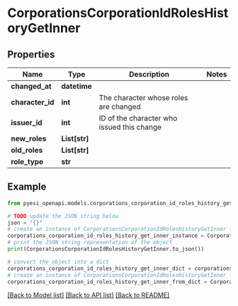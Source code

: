 # CorporationsCorporationIdRolesHistoryGetInner


## Properties

Name | Type | Description | Notes
------------ | ------------- | ------------- | -------------
**changed_at** | **datetime** |  | 
**character_id** | **int** | The character whose roles are changed | 
**issuer_id** | **int** | ID of the character who issued this change | 
**new_roles** | **List[str]** |  | 
**old_roles** | **List[str]** |  | 
**role_type** | **str** |  | 

## Example

```python
from pyesi_openapi.models.corporations_corporation_id_roles_history_get_inner import CorporationsCorporationIdRolesHistoryGetInner

# TODO update the JSON string below
json = "{}"
# create an instance of CorporationsCorporationIdRolesHistoryGetInner from a JSON string
corporations_corporation_id_roles_history_get_inner_instance = CorporationsCorporationIdRolesHistoryGetInner.from_json(json)
# print the JSON string representation of the object
print(CorporationsCorporationIdRolesHistoryGetInner.to_json())

# convert the object into a dict
corporations_corporation_id_roles_history_get_inner_dict = corporations_corporation_id_roles_history_get_inner_instance.to_dict()
# create an instance of CorporationsCorporationIdRolesHistoryGetInner from a dict
corporations_corporation_id_roles_history_get_inner_from_dict = CorporationsCorporationIdRolesHistoryGetInner.from_dict(corporations_corporation_id_roles_history_get_inner_dict)
```
[[Back to Model list]](../README.md#documentation-for-models) [[Back to API list]](../README.md#documentation-for-api-endpoints) [[Back to README]](../README.md)


